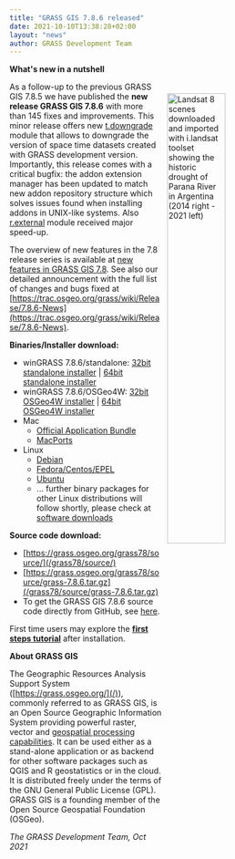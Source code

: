 ```yaml
---
title: "GRASS GIS 7.8.6 released"
date: 2021-10-10T13:38:28+02:00
layout: "news"
author: GRASS Development Team
---
```


**What's new in a nutshell**

<a href="/images/news/grassgis786_screenshot.png">
  <img src="/images/news/grassgis786_screenshot.png"
   alt="Landsat 8 scenes downloaded and imported with i.landsat toolset showing the historic drought of Parana River in Argentina (2014 right - 2021 left)" title="Landsat 8 scenes downloaded and imported with i.landsat toolset showing the historic drought of Parana River in Argentina (2014 right - 2021 left)"
   width="45%" style="float:right;padding-left:10px;padding-top:20px">
</a>

As a follow-up to the previous GRASS GIS 7.8.5 we have published the
**new release GRASS GIS 7.8.6** with more than 145 fixes and improvements. 
This minor release offers new <a
href="https://grass.osgeo.org/grass78/manuals/t.downgrade.html">t.downgrade</a>
module that allows to downgrade the version of space time datasets created with GRASS development version. Importantly, this release comes with a critical bugfix: the addon extension
manager has been updated to match new addon repository structure which solves issues found when installing addons in UNIX-like systems. Also
<a
href="https://grass.osgeo.org/grass78/manuals/r.external.html">r.external</a>
module received major speed-up.

The overview of new features in the 7.8 release series is available at 
[new features in GRASS GIS 7.8](https://trac.osgeo.org/grass/wiki/Grass7/NewFeatures78).
See also our detailed announcement with the full list of changes and 
bugs fixed at 
[https://trac.osgeo.org/grass/wiki/Release/7.8.6-News](https://trac.osgeo.org/grass/wiki/Release/7.8.6-News).

**Binaries/Installer download:**

- winGRASS 7.8.6/standalone: 
  [32bit standalone installer](/grass78/binary/mswindows/native/x86/WinGRASS-7.8.6-1-Setup-x86.exe) \| [64bit standalone installer](/grass78/binary/mswindows/native/x86_64/WinGRASS-7.8.6-1-Setup-x86_64.exe)
- winGRASS 7.8.6/OSGeo4W:
  [32bit OSGeo4W installer](http://download.osgeo.org/osgeo4w/osgeo4w-setup-x86-v1.exe) \| [64bit OSGeo4W installer](http://download.osgeo.org/osgeo4w/v2/osgeo4w-setup.exe)
- Mac
    - [Official Application Bundle](http://grassmac.wikidot.com/downloads)
    - [MacPorts](https://ports.macports.org/port/grass7/)
- Linux
    - [Debian](https://tracker.debian.org/pkg/grass)
    - [Fedora/Centos/EPEL](https://src.fedoraproject.org/rpms/grass)
    - [Ubuntu](https://launchpad.net/~ubuntugis/+archive/ubuntu/ubuntugis-unstable/+packages?field.name_filter=grass)
    - ... further binary packages for other Linux distributions will follow shortly, please check at [software downloads](/download/software/index.html#g78x)

**Source code download:**

-   [https://grass.osgeo.org/grass78/source/](/grass78/source/)
-   [https://grass.osgeo.org/grass78/source/grass-7.8.6.tar.gz](/grass78/source/grass-7.8.6.tar.gz)
-   To get the GRASS GIS 7.8.6 source code directly from GitHub, see [here](https://github.com/OSGeo/grass/releases/tag/7.8.6).

First time users may explore the [**first steps tutorial**](/learn/) after
installation.

**About GRASS GIS**

The Geographic Resources Analysis Support System
([https://grass.osgeo.org/](/)), commonly referred to as GRASS GIS, is
an Open Source Geographic Information System providing powerful raster,
vector and [geospatial processing capabilities](https://grass.osgeo.org/learn/overview/).
It can be used either as a stand-alone application or as backend for other
software packages such as QGIS and R geostatistics or in the cloud. It is
distributed freely under the terms of the GNU General Public License (GPL).
GRASS GIS is a founding member of the Open Source Geospatial Foundation (OSGeo).

*The GRASS Development Team, Oct 2021*
